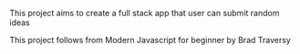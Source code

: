 This project aims to create a full stack app that user can submit random ideas

This project follows from Modern Javascript for beginner by Brad Traversy
